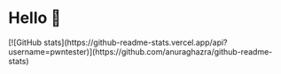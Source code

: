 <h1>Hello 👋</h1>
[![GitHub stats](https://github-readme-stats.vercel.app/api?username=pwntester)](https://github.com/anuraghazra/github-readme-stats)
